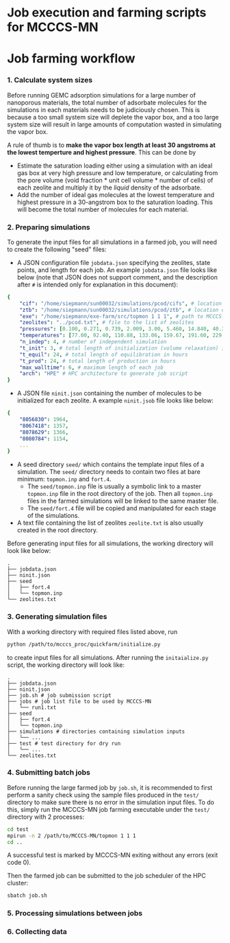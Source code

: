 # Job execution and farming scripts for MCCCS-MN
# Job farming workflow
### 1. Calculate system sizes
Before running GEMC adsorption simulations for a large number of nanoporous materials, the total number of adsorbate molecules for the simulations in each materials needs to be judiciously chosen. This is because a too small system size will deplete the vapor box, and a too large system size will result in large amounts of computation wasted in simulating the vapor box.

A rule of thumb is to **make the vapor box length at least 30 angstroms at the lowest temperture and highest pressure**. This can be done by
* Estimate the saturation loading either using a simulation with an ideal gas box at very high pressure and low temperature, or calculating from the pore volume (void fraction * unit cell volume * number of cells) of each zeolite and multiply it by the *liquid* density of the adsorbate.
* Add the number of ideal gas molecules at the lowest temperature and highest pressure in a 30-angstrom box to the saturation loading. This will become the total number of molecules for each material.

### 2. Preparing simulations
To generate the input files for all simulations in a farmed job, you will need to create the following "seed" files:

* A JSON configuration file `jobdata.json` specifying the zeolites, state points, and length for each job. An example `jobdata.json` file looks like below (note that JSON does not support comment, and the description after `#` is intended only for explanation in this document):
```yaml
{
    "cif": "/home/siepmann/sun00032/simulations/pcod/cifs", # location of zeolite structures
    "ztb": "/home/siepmann/sun00032/simulations/pcod/ztb", # location of zeolite structuretabulated potentials
    "exe": "/home/siepmann/exe-farm/src/topmon 1 1 1", # path to MCCCS-MN executable, including job-farming command line arguments
    "zeolites": "../pcod.txt", # file to the list of zeolites
    "pressures": [0.100, 0.271, 0.739, 2.009, 3.00, 5.460, 14.840, 40.340], # list of all pressures
    "temperatures": [77.00, 92.40, 110.88, 133.06, 159.67, 191.60, 229.92, 275.90], # list of all temperatures
    "n_indep": 4, # number of independent simulation
    "t_init": 3, # total length of initialization (volume relaxation) in hours
    "t_equil": 24, # total length of equilibration in hours
    "t_prod": 24, # total length of production in hours
    "max_walltime": 6, # maximum length of each job
    "arch": "HPE" # HPC architecture to generate job script
}
```
* A JSON file `ninit.json` containing the number of molecules to be initialized for each zeolite. A example `ninit.jsob` file looks like below:
```yaml
{
    "8056830": 1964,
    "8067418": 1357,
    "8078629": 1366,
    "8080784": 1154,
    ...
}
```
* A seed directory `seed/` which contains the template input files of a simulation. The `seed/` directory needs to contain two files at bare minimum: `topmon.inp` and `fort.4`. 
  * The `seed/topmon.inp` file is usually a symbolic link to a master `topmon.inp` file in the root directory of the job. Then all `topmon.inp` files in the farmed simulations will be linked to the same master file.
  * The `seed/fort.4` file will be copied and manipulated for each stage of the simulations.
* A text file containing the list of zeolites `zeolite.txt` is also usually created in the root directory.

Before generating input files for all simulations, the working directory will look like below:
```
.
├── jobdata.json
├── ninit.json
├── seed
│   ├── fort.4
│   └── topmon.inp
└── zeolites.txt
```
### 3. Generating simulation files
With a working directory with required files listed above, run
```bash
python /path/to/mcccs_proc/quickfarm/initialize.py
```
to create input files for all simulations.
After running the `initaialize.py` script, the working directory will look like:
```
.
├── jobdata.json
├── ninit.json
├── job.sh # job submission script
├── jobs # job list file to be used by MCCCS-MN
│   └── run1.txt
├── seed
│   ├── fort.4
│   └── topmon.inp
├── simulations # directories containing simulation inputs
│   └── ...
├── test # test directory for dry run
│   └── ...
└── zeolites.txt
```
### 4. Submitting batch jobs
Before running the large farmed job by `job.sh`, it is recommended to first perform a sanity check using the sample files produced in the `test/` directory to make sure there is no error in the simulation input files. To do this, simply run the MCCCS-MN job farming executable under the `test/` directory with 2 processes:
```bash
cd test
mpirun -n 2 /path/to/MCCCS-MN/topmon 1 1 1
cd ..
```
A successful test is marked by MCCCS-MN exiting without any errors (exit code 0).

Then the farmed job can be submitted to the job scheduler of the HPC cluster:
```bash
sbatch job.sh
```

### 5. Processing simulations between jobs

### 6. Collecting data
